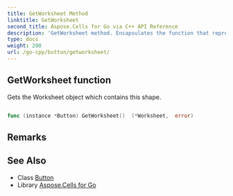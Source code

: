 ```yaml
---
title: GetWorksheet Method 
linktitle: GetWorksheet
second_title: Aspose.Cells for Go via C++ API Reference
description: 'GetWorksheet method. Encapsulates the function that represents getworksheet in Go.'
type: docs
weight: 200
url: /go-cpp/button/getworksheet/
---
```


## GetWorksheet function

Gets the Worksheet object which contains this shape.

```go

func (instance *Button) GetWorksheet()  (*Worksheet,  error) 

```

## Remarks


## See Also

* Class [Button](../)
* Library [Aspose.Cells for Go](../../)
